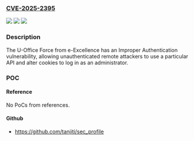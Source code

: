 ### [CVE-2025-2395](https://cve.mitre.org/cgi-bin/cvename.cgi?name=CVE-2025-2395)
![](https://img.shields.io/static/v1?label=Product&message=U-Office%20Force&color=blue)
![](https://img.shields.io/static/v1?label=Version&message=0%3C%2028.0%20&color=brighgreen)
![](https://img.shields.io/static/v1?label=Vulnerability&message=CWE-565%20Reliance%20on%20Cookies%20without%20Validation%20and%20Integrity%20Checking&color=brighgreen)

### Description

The U-Office Force from e-Excellence has an Improper Authentication vulnerability, allowing unauthenticated remote attackers to use a particular API and alter cookies to log in as an administrator.

### POC

#### Reference
No PoCs from references.

#### Github
- https://github.com/tanjiti/sec_profile

